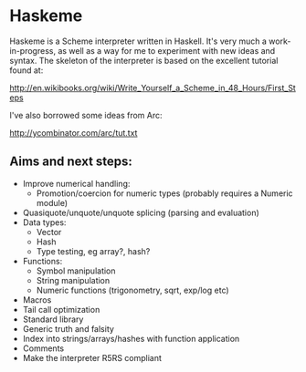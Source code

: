 # Haskeme

Haskeme is a Scheme interpreter written in Haskell. It's very much a work-in-progress, as well as a way for me to experiment with new ideas and syntax. The skeleton of the interpreter is based on the excellent tutorial found at:

  http://en.wikibooks.org/wiki/Write_Yourself_a_Scheme_in_48_Hours/First_Steps

I've also borrowed some ideas from Arc:

  http://ycombinator.com/arc/tut.txt

## Aims and next steps:

* Improve numerical handling:
  - Promotion/coercion for numeric types (probably requires a Numeric module)
* Quasiquote/unquote/unquote splicing (parsing and evaluation)
* Data types:
  - Vector
  - Hash
  - Type testing, eg array?, hash?
* Functions:
  - Symbol manipulation
  - String manipulation
  - Numeric functions (trigonometry, sqrt, exp/log etc)
* Macros
* Tail call optimization
* Standard library
* Generic truth and falsity
* Index into strings/arrays/hashes with function application
* Comments
* Make the interpreter R5RS compliant
